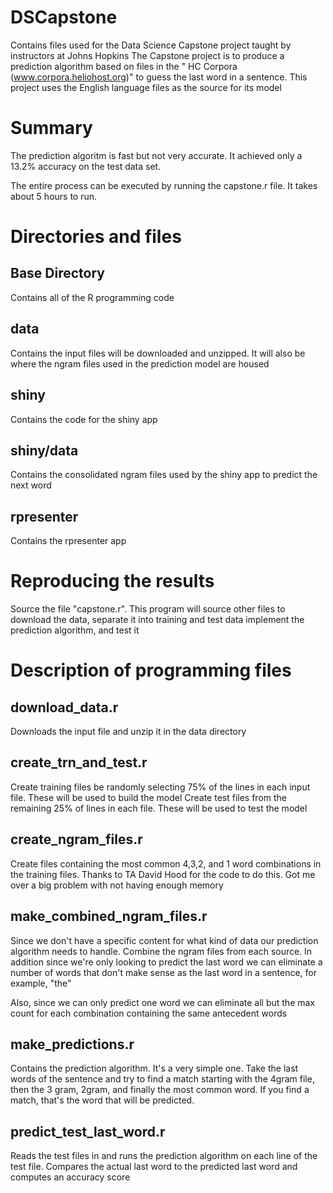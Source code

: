 # DSCapstone
Contains files used for the Data Science Capstone project taught by instructors at Johns Hopkins
The Capstone project is to produce a prediction algorithm based on files in the " HC Corpora (www.corpora.heliohost.org)" 
to guess the last word in a sentence. This project uses the English language files as the source for its model

# Summary
The prediction algoritm is fast but not very accurate. It achieved only a 13.2% accuracy on the test data set.

The entire process can be executed by running the capstone.r file. It takes about 5 hours to run.

# Directories and files
## Base Directory
Contains all of the R programming code

## data
Contains the input files will be downloaded and unzipped. It will also be where the ngram files used
in the prediction model are housed

## shiny
Contains the code for the shiny app

## shiny/data
Contains the consolidated ngram files used by the shiny app to predict the next word

## rpresenter
Contains the rpresenter app


# Reproducing the results
Source the file "capstone.r". This program will source other files to download the data, separate it into training and test data 
implement the prediction algorithm, and test it


# Description of programming files

## download_data.r
Downloads the input file and unzip it in the data directory

## create_trn_and_test.r
Create training files be randomly selecting 75% of the lines in each input file. These will be used to build the model
Create test files from the remaining 25% of lines in each file. These will be used to test the model

## create_ngram_files.r
Create files containing the most common 4,3,2, and 1 word combinations in the training files. 
Thanks to TA David Hood for the code to do this. Got me over a big problem with not having enough memory

## make_combined_ngram_files.r
Since we don't have a specific content for what kind of data our prediction algorithm needs to handle. Combine the ngram
files from each source. In addition since we're only looking to predict the last word we can eliminate a number of words that
don't make sense as the last word in a sentence, for example, "the"

Also, since we can only predict one word we can eliminate all but the max count for each combination containing the same antecedent
words

## make_predictions.r
Contains the prediction algorithm. It's a very simple one. Take the last words of the sentence and try to find a match starting
with the 4gram file, then the 3 gram, 2gram, and finally the most common word. If you find a match, that's the word that will be
predicted.

## predict_test_last_word.r
Reads the test files in and runs the prediction algorithm on each line of the test file. Compares the actual last word to the predicted
last word and computes an accuracy score

